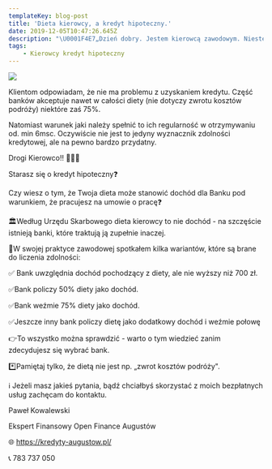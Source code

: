 ```yaml
---
templateKey: blog-post
title: 'Dieta kierowcy, a kredyt hipoteczny.'
date: 2019-12-05T10:47:26.645Z
description: "\U0001F4E7„Dzień dobry. Jestem kierowcą zawodowym. Niestety jak to często bywa w tym zawodzie, otrzymuje podstawę jedynie 1800zł netto plus diety ok. 5 tys. zł. Czy w tej sytuacji mam szansę na kredyt hipoteczny?”"
tags:
    - Kierowcy kredyt hipoteczny
---
```


![](/img/dieta-kierowcy.png)

Klientom odpowiadam, że nie ma problemu z uzyskaniem kredytu. Część banków akceptuje nawet w całości diety (nie dotyczy zwrotu kosztów podróży) niektóre zaś 75%.

Natomiast warunek jaki należy spełnić to ich regularność w otrzymywaniu od. min 6msc. Oczywiście nie jest to jedyny wyznacznik zdolności kredytowej, ale na pewno bardzo przydatny.

Drogi Kierowco‼️ 🚛🚌🚗

Starasz się o kredyt hipoteczny❓

Czy wiesz o tym, że Twoja dieta może stanowić dochód dla Banku pod warunkiem, że pracujesz na umowie o pracę❓

🏛Według Urzędu Skarbowego dieta kierowcy to nie dochód - na szczęście istnieją banki, które traktują ją zupełnie inaczej.

👔W swojej praktyce zawodowej spotkałem kilka wariantów, które są brane do liczenia zdolności:

✅ Bank uwzględnia dochód pochodzący z diety, ale nie wyższy niż 700 zł.

✅Bank policzy 50% diety jako dochód.

✅Bank weźmie 75% diety jako dochód.

✅Jeszcze inny bank policzy dietę jako dodatkowy dochód i weźmie połowę

👉To wszystko można sprawdzić - warto o tym wiedzieć zanim zdecydujesz się wybrać bank.

\*️⃣Pamiętaj tylko, że dietą nie jest np. „zwrot kosztów podróży".

ℹ️ Jeżeli masz jakieś pytania, bądź chciałbyś skorzystać z moich bezpłatnych usług zachęcam do kontaktu.

Paweł Kowalewski

Ekspert Finansowy Open Finance Augustów

🌐 https://kredyty-augustow.pl/

📞 783 737 050
